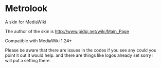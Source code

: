 Metrolook
=========

A skin for MediaWiki

The author of the skin is http://www.pidgi.net/wiki/Main_Page


Compatible with MediaWiki 1.24+

Please be aware that there are issues in the codes if you see any could you point it out it would help. and there are things like logos already set sorry i will put a setting there.
